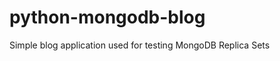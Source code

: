 python-mongodb-blog
===================

Simple blog application used for testing MongoDB Replica Sets
